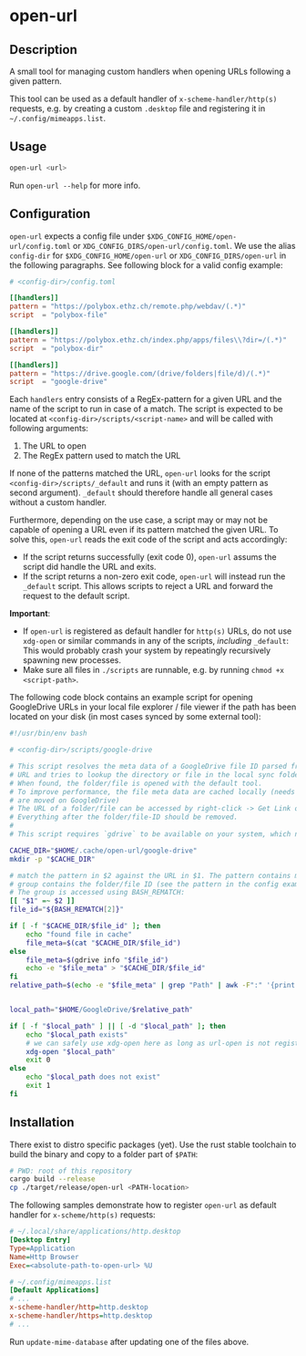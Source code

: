 # open-url

## Description
A small tool for managing custom handlers when opening URLs following a given pattern.

This tool can be used as a default handler of `x-scheme-handler/http(s)` requests, e.g. by creating a custom `.desktop` file and registering it in `~/.config/mimeapps.list`. 

## Usage
```sh
open-url <url>
```
Run `open-url --help` for more info.

## Configuration
`open-url` expects a config file under `$XDG_CONFIG_HOME/open-url/config.toml` or `XDG_CONFIG_DIRS/open-url/config.toml`. We use the alias `config-dir` for `$XDG_CONFIG_HOME/open-url` or `XDG_CONFIG_DIRS/open-url` in the following paragraphs.
See following block for a valid config example:
```toml
# <config-dir>/config.toml

[[handlers]]
pattern = "https://polybox.ethz.ch/remote.php/webdav/(.*)"
script  = "polybox-file"

[[handlers]]
pattern = "https://polybox.ethz.ch/index.php/apps/files\\?dir=/(.*)"
script  = "polybox-dir"

[[handlers]]
pattern = "https://drive.google.com/(drive/folders|file/d)/(.*)"
script  = "google-drive"
```

Each `handlers` entry consists of a RegEx-pattern for a given URL and the name of the script to run in case of a match. The script is expected to be located at `<config-dir>/scripts/<script-name>` and will be called with following arguments:
1. The URL to open
2. The RegEx pattern used to match the URL

If none of the patterns matched the URL, `open-url` looks for the script `<config-dir>/scripts/_default` and runs it (with an empty pattern as second argument). `_default` should therefore handle all general cases without a custom handler.

Furthermore, depending on the use case, a script may or may not be capable of opening a URL even if its pattern matched the given URL. To solve this, `open-url` reads the exit code of the script and acts accordingly:
* If the script returns successfully (exit code 0), `open-url` assums the script did handle the URL and exits.
* If the script returns a non-zero exit code, `open-url` will instead run the `_default` script.
This allows scripts to reject a URL and forward the request to the default script.


**Important**:
* If `open-url` is registered as default handler for `http(s)` URLs, do not use `xdg-open` or similar commands in any of the scripts, *including* `_default`: This would probably crash your system by repeatingly recursively spawning new processes.
* Make sure all files in `./scripts` are runnable, e.g. by running `chmod +x <script-path>`.

The following code block contains an example script for opening GoogleDrive URLs in your local file explorer / file viewer if the path has been located on your disk (in most cases synced by some external tool):
```bash
#!/usr/bin/env bash

# <config-dir>/scripts/google-drive

# This script resolves the meta data of a GoogleDrive file ID parsed from a GoogleDrive
# URL and tries to lookup the directory or file in the local sync folder.
# When found, the folder/file is opened with the default tool.
# To improve performance, the file meta data are cached locally (needs to be cleaned when files/folders
# are moved on GoogleDrive)
# The URL of a folder/file can be accessed by right-click -> Get Link on GoogleDrive.
# Everything after the folder/file-ID should be removed.
#
# This script requires `gdrive` to be available on your system, which needs to be set up first.

CACHE_DIR="$HOME/.cache/open-url/google-drive"
mkdir -p "$CACHE_DIR"

# match the pattern in $2 against the URL in $1. The pattern contains multiple groups, where as the second
# group contains the folder/file ID (see the pattern in the config example above).
# The group is accessed using BASH_REMATCH:
[[ "$1" =~ $2 ]]
file_id="${BASH_REMATCH[2]}"

if [ -f "$CACHE_DIR/$file_id" ]; then
    echo "found file in cache"
    file_meta=$(cat "$CACHE_DIR/$file_id")
else
    file_meta=$(gdrive info "$file_id")
    echo -e "$file_meta" > "$CACHE_DIR/$file_id"
fi
relative_path=$(echo -e "$file_meta" | grep "Path" | awk -F":" '{print($2)}' | xargs)


local_path="$HOME/GoogleDrive/$relative_path"

if [ -f "$local_path" ] || [ -d "$local_path" ]; then
    echo "$local_path exists"
    # we can safely use xdg-open here as long as url-open is not registered for folder/file URLs:
    xdg-open "$local_path"
    exit 0
else
    echo "$local_path does not exist"
    exit 1
fi
```

## Installation
There exist to distro specific packages (yet). Use the rust stable toolchain to build the binary and copy to a folder part of `$PATH`:
```sh
# PWD: root of this repository
cargo build --release
cp ./target/release/open-url <PATH-location>
```

The following samples demonstrate how to register `open-url` as default handler for `x-scheme/http(s)` requests:
```ini
# ~/.local/share/applications/http.desktop
[Desktop Entry]
Type=Application
Name=Http Browser
Exec=<absolute-path-to-open-url> %U
```

```ini
# ~/.config/mimeapps.list
[Default Applications]
# ...
x-scheme-handler/http=http.desktop
x-scheme-handler/https=http.desktop
# ...
```
Run `update-mime-database` after updating one of the files above.
